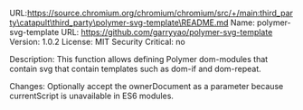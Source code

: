 URL:https://source.chromium.org/chromium/chromium/src/+/main:third_party\catapult\third_party\polymer-svg-template\README.md
Name: polymer-svg-template
URL: https://github.com/garryyao/polymer-svg-template
Version: 1.0.2
License: MIT
Security Critical: no

Description:
This function allows defining Polymer dom-modules that contain svg that contain
templates such as dom-if and dom-repeat.

Changes:
Optionally accept the ownerDocument as a parameter because currentScript is
unavailable in ES6 modules.
